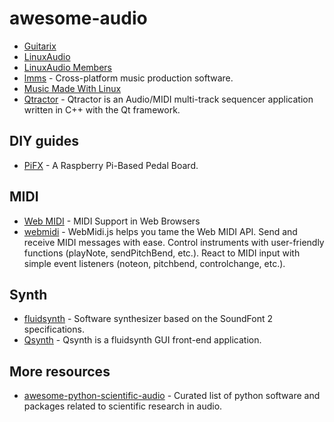 # awesome-audio

- [Guitarix](https://guitarix.org/)
- [LinuxAudio](http://linuxaudio.org)
- [LinuxAudio Members](http://linuxaudio.org/members.html)
- [lmms](https://github.com/LMMS/lmms) - Cross-platform music production software.
- [Music Made With Linux](https://wiki.linuxaudio.org/apps/categories/music_made_with_linux)
- [Qtractor](http://qtractor.org/) - Qtractor is an Audio/MIDI multi-track sequencer application written in C++ with the Qt framework.

## DIY guides
- [PiFX](https://medium.com/@atippy83/guitarix-the-pi-dle-board-8d6298ca8e42) - A Raspberry Pi-Based Pedal Board.

## MIDI
- [Web MIDI](https://www.midi.org/17-the-mma/99-web-midi) - MIDI Support in Web Browsers
- [webmidi](https://github.com/djipco/webmidi) - WebMidi.js helps you tame the Web MIDI API. Send and receive MIDI messages with ease. Control instruments with user-friendly functions (playNote, sendPitchBend, etc.). React to MIDI input with simple event listeners (noteon, pitchbend, controlchange, etc.).

## Synth
- [fluidsynth](https://github.com/FluidSynth/fluidsynth) - Software synthesizer based on the SoundFont 2 specifications.
- [Qsynth](https://qsynth.sourceforge.io/) - Qsynth is a fluidsynth GUI front-end application.

## More resources
- [awesome-python-scientific-audio](https://github.com/faroit/awesome-python-scientific-audio) - Curated list of python software and packages related to scientific research in audio.
